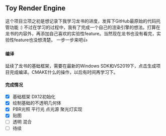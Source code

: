## Toy Render Engine

这个项目立项之初是想记录下我学习龙书的进度，发挥下GitHub最原始的代码托管功能 :)
不过在学习的过程中，我有了完成一个自己的渲染引擎的想法。打算在龙书的内容外，再添加自己喜欢的实验性feature。当然现在龙书也没有看完，实验性feature也没想清楚。
一步一步来吧👍

#### 编译
延续了龙书的基础框架，需要在最新的Windows SDK和VS2019下，点击生成项目完成编译。CMAKE什么的操作，以后有时间再学习下。
#### 完成情况
- [x] 基础框架 DX12初始化
- [x] 绘制基础的不透明几何体
- [x] PBR光照 平行光 点光源 聚光灯实现
- [x] 贴图
- [ ] 透明 混合
- [ ] 待续